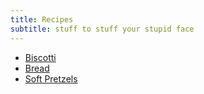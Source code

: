 ```yaml
---
title: Recipes
subtitle: stuff to stuff your stupid face
---
```


- [Biscotti](/recipes/biscotti.html)
- [Bread](/recipes/bread.html)
- [Soft Pretzels](/recipes/soft-pretzels.html)
